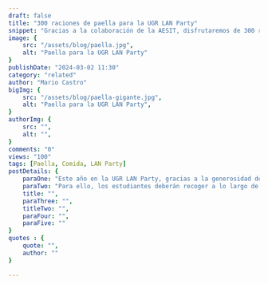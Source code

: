 ```yaml
---
draft: false
title: "300 raciones de paella para la UGR LAN Party"
snippet: "Gracias a la colaboración de la AESIT, disfrutaremos de 300 raciones de paella en nuestro evento."
image: {
    src: "/assets/blog/paella.jpg",
    alt: "Paella para la UGR LAN Party"
}
publishDate: "2024-03-02 11:30"
category: "related"
author: "Mario Castro"
bigImg: {
    src: "/assets/blog/paella-gigante.jpg",
    alt: "Paella para la UGR LAN Party",
}
authorImg: {
    src: "",
    alt: "",
}
comments: "0"
views: "100"
tags: [Paella, Comida, LAN Party]
postDetails: {
    paraOne: "Este año en la UGR LAN Party, gracias a la generosidad de la Asociación de Antiguos Estudiantes de Informática y Telecomunicaciones (AESIT), podremos disfrutar de 300 raciones de paella. Al igual que en la Fiesta de la Escuela, la cafetería de la ETSIIT preparará platos para todos los participantes del evento.",
    paraTwo: "Para ello, los estudiantes deberán recoger a lo largo de la semana un ticket que permita a los organizadores verificar su participación en la LAN Party. Este ticket podrá recogerse en el despacho de la delegación (4ª planta) entre las 9:30h y las 19:30h. Para saber si hay algún responsable en el momento de recogida, se deberá contactar previamente con Juan José Díaz Pérez (delegado de la DEIIT) u otros miembros del staff de la UGR LAN Party.",
    title: "",
    paraThree: "",
    titleTwo: "",
    paraFour: "",
    paraFive: ""
}
quotes : {
    quote: "",
    author: ""
}

---
```

